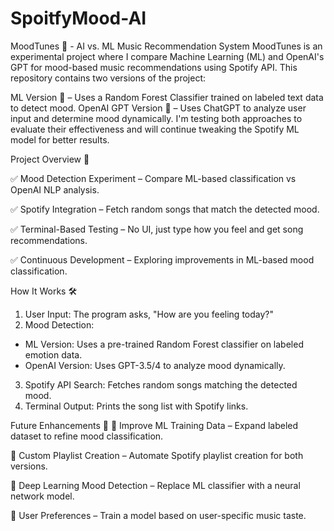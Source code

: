 # SpoitfyMood-AI

MoodTunes 🎵 - AI vs. ML Music Recommendation System
MoodTunes is an experimental project where I compare Machine Learning (ML) and OpenAI's GPT for mood-based music recommendations using Spotify API.
This repository contains two versions of the project:

ML Version 🧠 – Uses a Random Forest Classifier trained on labeled text data to detect mood.
OpenAI GPT Version 🤖 – Uses ChatGPT to analyze user input and determine mood dynamically.
I'm testing both approaches to evaluate their effectiveness and will continue tweaking the Spotify ML model for better results.

Project Overview 🚀

✅ Mood Detection Experiment – Compare ML-based classification vs OpenAI NLP analysis.

✅ Spotify Integration – Fetch random songs that match the detected mood.

✅ Terminal-Based Testing – No UI, just type how you feel and get song recommendations.

✅ Continuous Development – Exploring improvements in ML-based mood classification.

How It Works 🛠️

1. User Input: The program asks, "How are you feeling today?"
2. Mood Detection:
  - ML Version: Uses a pre-trained Random Forest classifier on labeled emotion data.
  - OpenAI Version: Uses GPT-3.5/4 to analyze mood dynamically.
3. Spotify API Search: Fetches random songs matching the detected mood.
4. Terminal Output: Prints the song list with Spotify links.

Future Enhancements 🚀
🔹 Improve ML Training Data – Expand labeled dataset to refine mood classification.

🔹 Custom Playlist Creation – Automate Spotify playlist creation for both versions.

🔹 Deep Learning Mood Detection – Replace ML classifier with a neural network model.

🔹 User Preferences – Train a model based on user-specific music taste.
